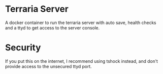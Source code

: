 # Terraria Server

A docker container to run the terraria server with auto save, health checks and
a ttyd to get access to the server console.

# Security

If you put this on the internet, I recommend using tshock instead, and don't
provide access to the unsecured ttyd port.
